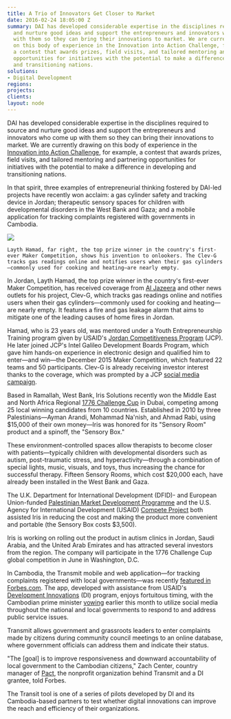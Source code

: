 ```yaml
---
title: A Trio of Innovators Get Closer to Market
date: 2016-02-24 18:05:00 Z
summary: DAI has developed considerable expertise in the disciplines required to source
  and nurture good ideas and support the entrepreneurs and innovators who come up
  with them so they can bring their innovations to market. We are currently drawing
  on this body of experience in the Innovation into Action Challenge, for example,
  a contest that awards prizes, field visits, and tailored mentoring and partnering
  opportunities for initiatives with the potential to make a difference in developing
  and transitioning nations.
solutions:
- Digital Development
regions: 
projects: 
clients: 
layout: node
---
```


DAI has developed considerable expertise in the disciplines required to source and nurture good ideas and support the entrepreneurs and innovators who come up with them so they can bring their innovations to market. We are currently drawing on this body of experience in the [Innovation into Action Challenge][1], for example, a contest that awards prizes, field visits, and tailored mentoring and partnering opportunities for initiatives with the potential to make a difference in developing and transitioning nations.

In that spirit, three examples of entrepreneurial thinking fostered by DAI-led projects have recently won acclaim: a gas cylinder safety and tracking device in Jordan; therapeutic sensory spaces for children with developmental disorders in the West Bank and Gaza; and a mobile application for tracking complaints registered with governments in Cambodia.

![][2]

`Layth Hamad, far right, the top prize winner in the country's first-ever Maker Competition, shows his invention to onlookers. The Clev-G tracks gas readings online and notifies users when their gas cylinders—commonly used for cooking and heating—are nearly empty.`

In Jordan, Layth Hamad, the top prize winner in the country's first-ever Maker Competition, has received coverage from [Al Jazeera][3] and other news outlets for his project, Clev-G, which tracks gas readings online and notifies users when their gas cylinders—commonly used for cooking and heating—are nearly empty. It features a fire and gas leakage alarm that aims to mitigate one of the leading causes of home fires in Jordan.

Hamad, who is 23 years old, was mentored under a Youth Entrepreneurship Training program given by USAID's [Jordan Competitiveness Program][4] (JCP). He later joined JCP's Intel Galileo Development Boards Program, which gave him hands-on experience in electronic design and qualified him to enter—and win—the December 2015 Maker Competition, which featured 22 teams and 50 participants. Clev-G is already receiving investor interest thanks to the coverage, which was prompted by a JCP [social media campaign][5].

Based in Ramallah, West Bank, Iris Solutions recently won the Middle East and North Africa Regional [1776 Challenge Cup][6] in Dubai, competing among 25 local winning candidates from 10 countries. Established in 2010 by three Palestinians—Ayman Arandi, Mohammad Na'nish, and Ahmad Rabi, using $15,000 of their own money—Iris was honored for its "Sensory Room" product and a spinoff, the "Sensory Box."

These environment-controlled spaces allow therapists to become closer with patients—typically children with developmental disorders such as autism, post-traumatic stress, and hyperactivity—through a combination of special lights, music, visuals, and toys, thus increasing the chance for successful therapy. Fifteen Sensory Rooms, which cost $20,000 each, have already been installed in the West Bank and Gaza.

The U.K. Department for International Development (DFID)- and European Union-funded [Palestinian Market Development Programme][7] and the U.S. Agency for International Development (USAID) [Compete Project][8] both assisted Iris in reducing the cost and making the product more convenient and portable (the Sensory Box costs $3,500).

Iris is working on rolling out the product in autism clinics in Jordan, Saudi Arabia, and the United Arab Emirates and has attracted several investors from the region. The company will participate in the 1776 Challenge Cup global competition in June in Washington, D.C.

In Cambodia, the Transmit mobile and web application—for tracking complaints registered with local governments—was recently [featured in Forbes.com][9]. The app, developed with assistance from USAID's [Development Innovations][10] (DI) program, enjoys fortuitous timing, with the Cambodian prime minister [vowing][11] earlier this month to utilize social media throughout the national and local governments to respond to and address public service issues.

Transmit allows government and grassroots leaders to enter complaints made by citizens during community council meetings to an online database, where government officials can address them and indicate their status.

"The [goal] is to improve responsiveness and downward accountability of local government to the Cambodian citizens," Zach Center, country manager of [Pact][12], the nonprofit organization behind Transmit and a DI grantee, told Forbes.

The Transit tool is one of a series of pilots developed by DI and its Cambodia-based partners to test whether digital innovations can improve the reach and efficiency of their organizations.

[1]: https://dai.forms.fm/innovation-into-action-challenge?utm_source=dai
[2]: https://assetify-dai.com/news/DAI-News----Innov-pic_0.jpg
[3]: https://www.facebook.com/AJASciTec/videos/vb.299647583563486/484398485088394/?type=2&theater
[4]: /our-work/projects/jordan-competitiveness-program-jcp
[5]: https://www.facebook.com/1419165588314916/photos/pb.1419165588314916.-2207520000.1455805569./1712857245612414/?type=3&theater
[6]: https://www.facebook.com/iris.interactive.solutions/posts/1130937286919487
[7]: /our-work/projects/palestinian-market-development-programme-pmdp
[8]: /our-work/projects/palestine-compete-project
[9]: http://www.forbes.com/sites/joshuawilwohl/2016/02/14/new-app-to-help-cambodians-track-complaints-made-with-local-govt/#561a963b7c8e
[10]: /our-work/projects/cambodia-development-innovations
[11]: https://www.cambodiadaily.com/news/hun-sen-instructs-ministers-to-form-facebook-working-groups-107840/
[12]: http://www.pactcambodia.org/
